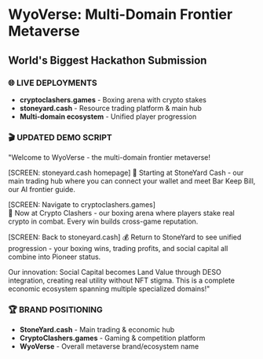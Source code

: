 # WyoVerse: Multi-Domain Frontier Metaverse
## World's Biggest Hackathon Submission

### 🌐 **LIVE DEPLOYMENTS**
- **cryptoclashers.games** - Boxing arena with crypto stakes
- **stoneyard.cash** - Resource trading platform & main hub
- **Multi-domain ecosystem** - Unified player progression

### 🎬 **UPDATED DEMO SCRIPT**
"Welcome to WyoVerse - the multi-domain frontier metaverse!

[SCREEN: stoneyard.cash homepage]
🤠 Starting at StoneYard Cash - our main trading hub where you can 
connect your wallet and meet Bar Keep Bill, our AI frontier guide.

[SCREEN: Navigate to cryptoclashers.games]  
🥊 Now at Crypto Clashers - our boxing arena where players stake 
real crypto in combat. Every win builds cross-game reputation.

[SCREEN: Back to stoneyard.cash]
💰 Return to StoneYard to see unified progression - your boxing wins, 
trading profits, and social capital all combine into Pioneer status.

Our innovation: Social Capital becomes Land Value through DESO integration,
creating real utility without NFT stigma. This is a complete economic 
ecosystem spanning multiple specialized domains!"

### 🏆 **BRAND POSITIONING**
- **StoneYard.cash** - Main trading & economic hub
- **CryptoClashers.games** - Gaming & competition platform
- **WyoVerse** - Overall metaverse brand/ecosystem name
